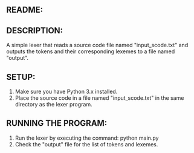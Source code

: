 ## README:

## DESCRIPTION:
A simple lexer that reads a source code file named "input_scode.txt" and outputs the tokens and their corresponding lexemes to a file named "output".

## SETUP:
1. Make sure you have Python 3.x installed.
2. Place the source code in a file named "input_scode.txt" in the same directory as the lexer program.

## RUNNING THE PROGRAM:
1. Run the lexer by executing the command:
   python main.py
2. Check the "output" file for the list of tokens and lexemes.